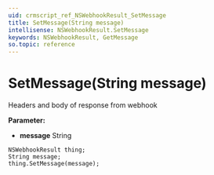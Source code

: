 ```yaml
---
uid: crmscript_ref_NSWebhookResult_SetMessage
title: SetMessage(String message)
intellisense: NSWebhookResult.SetMessage
keywords: NSWebhookResult, GetMessage
so.topic: reference
---
```


# SetMessage(String message)

Headers and body of response from webhook

**Parameter:** 
* **message** String

```crmscript
NSWebhookResult thing;
String message;
thing.SetMessage(message);
```

